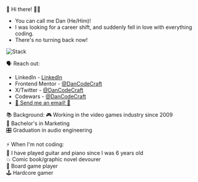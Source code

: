 👋 Hi there! 👨‍💻

 - You can call me Dan (He/Him)!
 - I was looking for a career shift, and suddenly fell in love with everything coding.
 - There's no turning back now!

![Stack](https://github.com/user-attachments/assets/13439de1-8c5a-4eb6-9ee2-95b0a529c505)

🗣️ Reach out:
- LinkedIn - [LinkedIn](https://www.linkedin.com/in/adannjacinto/)
- Frontend Mentor - [@DanCodeCraft](https://www.frontendmentor.io/profile/DanCodeCraft)
- X/Twitter - [@DanCodeCraft](https://www.x.com/DanCodeCraft)
- Codewars - [@DanCodeCraft](https://www.codewars.com/users/DanCodeCraft)
- <a href="mailto:jacinto.adann@gmail.com">📧 Send me an email! 📧</a>

📚 Background:
🎮 Working in the video games industry since 2009 <br>
📜 Bachelor's in Marketing <br>
🎛️ Graduation in audio engineering <br>

⚡ When I'm not coding: <br>
🎸 I have played guitar and piano since I was 6 years old <br>
💥 Comic book/graphic novel devourer <br>
🎲 Board game player <br>
🕹️ Hardcore gamer
